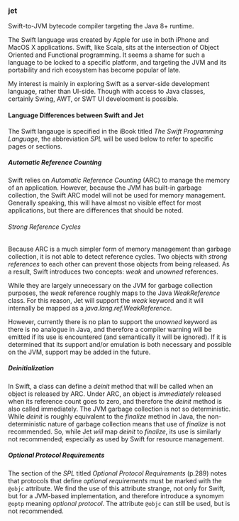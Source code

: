 ### jet

Swift-to-JVM bytecode compiler targeting the Java 8+ runtime.

The Swift language was created by Apple for use in both iPhone and MacOS X applications.  Swift, like Scala, sits at the intersection of Object Oriented and Functional programming.  It seems a shame for such a language to be locked to a specific platform, and targeting the JVM and its portability and rich ecosystem has become popular of late.

My interest is mainly in exploring Swift as a server-side development language, rather than UI-side.  Though with access to Java classes, certainly Swing, AWT, or SWT UI develooment is possible.

#### Language Differences between Swift and Jet

The Swift langauge is specified in the iBook titled _The Swift Programming Language_, the abbreviation *SPL* will be used below to refer to specific pages or sections.

##### Automatic Reference Counting
Swift relies on *Automatic Reference Counting* (ARC) to manage the memory of an application.  However, because the JVM has built-in garbage collection, the Swift ARC model will not be used for memory management.  Generally speaking, this will have almost no visible effect for most applications, but there are differences that should be noted.

###### Strong Reference Cycles
Because ARC is a much simpler form of memory management than garbage collection, it is not able to detect reference cycles.  Two objects with *strong references* to each other can prevent those objects from being released.  As a result, Swift introduces two concepts: *weak* and *unowned* references.

While they are largely unnecessary on the JVM for garbage collection purposes, the *weak* reference roughly maps to the Java *WeakReference* class.  For this reason, Jet will support the *weak* keyword and it will internally be mapped as a *java.lang.ref.WeakReference*.

However, currently there is no plan to support the *unowned* keyword as there is no analogue in Java, and therefore a compiler warning will be emitted if its use is encountered (and semantically it will be ignored).  If it is determined that its support and/or emulation is both necessary and possible on the JVM, support may be added in the future.

##### Deinitialization
In Swift, a class can define a *deinit* method that will be called when an object is released by ARC.  Under ARC, an object is *immediately* released when its reference count goes to zero, and therefore the *deinit* method is also called immediately.  The JVM garbage collection is not so deterministic.  While *deinit* is roughly equivalent to the *finalize* method in Java, the non-deterministic nature of garbage collection means that use of *finalize* is not recommended.  So, while Jet *will* map *deinit* to *finalize*, its use is similarly not recommended; especially as used by Swift for resource management.

##### Optional Protocol Requirements
The section of the *SPL* titled _Optional Protocol Requirements_ (p.289) notes that protocols that define *optional requirements* must be marked with the ``@objc`` attribute.  We find the use of this attribute strange, not only for Swift, but for a JVM-based implementation, and therefore introduce a synomym ``@optp`` meaning *optional protocol*.  The attribute ``@objc`` can still be used, but is not recommended.

